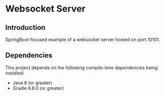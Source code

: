 # Websocket Server


## Introduction
SpringBoot focused example of a websocket server hosted on port 10101.


## Dependencies
This project depends on the following
compile-time dependencies being installed:
* Java 8 (or greater)
* Gradle 6.8.0 (or greater)
